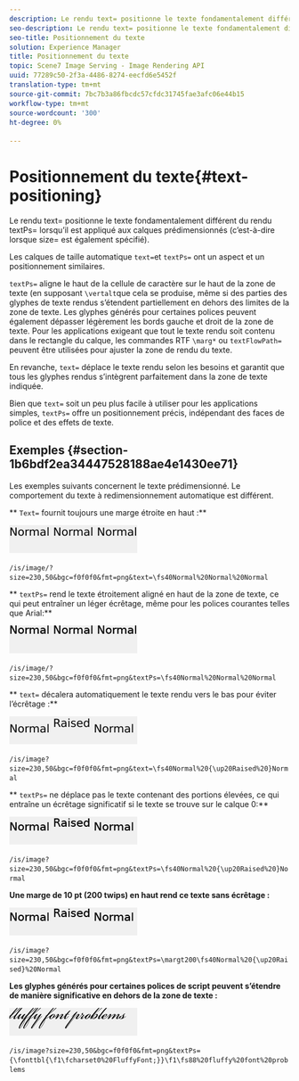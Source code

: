 ```yaml
---
description: Le rendu text= positionne le texte fondamentalement différent du rendu textPs= lorsqu’il est appliqué aux calques prédimensionnés (c’est-à-dire lorsque size= est également spécifié).
seo-description: Le rendu text= positionne le texte fondamentalement différent du rendu textPs= lorsqu’il est appliqué aux calques prédimensionnés (c’est-à-dire lorsque size= est également spécifié).
seo-title: Positionnement du texte
solution: Experience Manager
title: Positionnement du texte
topic: Scene7 Image Serving - Image Rendering API
uuid: 77289c50-2f3a-4486-8274-eecfd6e5452f
translation-type: tm+mt
source-git-commit: 7bc7b3a86fbcdc57cfdc31745fae3afc06e44b15
workflow-type: tm+mt
source-wordcount: '300'
ht-degree: 0%

---
```



# Positionnement du texte{#text-positioning}

Le rendu text= positionne le texte fondamentalement différent du rendu textPs= lorsqu’il est appliqué aux calques prédimensionnés (c’est-à-dire lorsque size= est également spécifié).

Les calques de taille automatique `text=`et `textPs=` ont un aspect et un positionnement similaires.

`textPs=` aligne le haut de la cellule de caractère sur le haut de la zone de texte (en supposant  `\vertalt`que cela se produise, même si des parties des glyphes de texte rendus s’étendent partiellement en dehors des limites de la zone de texte. Les glyphes générés pour certaines polices peuvent également dépasser légèrement les bords gauche et droit de la zone de texte. Pour les applications exigeant que tout le texte rendu soit contenu dans le rectangle du calque, les commandes RTF `\marg*` ou `textFlowPath=` peuvent être utilisées pour ajuster la zone de rendu du texte.

En revanche, `text=` déplace le texte rendu selon les besoins et garantit que tous les glyphes rendus s’intègrent parfaitement dans la zone de texte indiquée.

Bien que `text=` soit un peu plus facile à utiliser pour les applications simples, `textPs=` offre un positionnement précis, indépendant des faces de police et des effets de texte.

## Exemples {#section-1b6bdf2ea34447528188ae4e1430ee71}

Les exemples suivants concernent le texte prédimensionné. Le comportement du texte à redimensionnement automatique est différent.

** `Text=` fournit toujours une marge étroite en haut :**

![](assets/tp01.png)

`/is/image/?size=230,50&bgc=f0f0f0&fmt=png&text=\fs40Normal%20Normal%20Normal`

** `textPs=` rend le texte étroitement aligné en haut de la zone de texte, ce qui peut entraîner un léger écrêtage, même pour les polices courantes telles que Arial:**

![](assets/tp02.png)

`/is/image/?size=230,50&bgc=f0f0f0&fmt=png&textPs=\fs40Normal%20Normal%20Normal`

** `text=` décalera automatiquement le texte rendu vers le bas pour éviter l’écrêtage :**

![](assets/tp03.png)

`/is/image?size=230,50&bgc=f0f0f0&fmt=png&text=\fs40Normal%20{\up20Raised%20}Normal`

** `textPs=` ne déplace pas le texte contenant des portions élevées, ce qui entraîne un écrêtage significatif si le texte se trouve sur le calque 0:**

![](assets/tp04.png)

`/is/image?size=230,50&bgc=f0f0f0&fmt=png&textPs=\fs40Normal%20{\up20Raised%20}Normal`

**Une marge de 10 pt (200 twips) en haut rend ce texte sans écrêtage :**

![](assets/tp05.png)

`/is/image?size=230,50&bgc=f0f0f0&fmt=png&textPs=\margt200\fs40Normal%20{\up20Raised}%20Normal`

**Les glyphes générés pour certaines polices de script peuvent s’étendre de manière significative en dehors de la zone de texte :**

![](assets/tp06.png)

`/is/image?size=230,50&bgc=f0f0f0&fmt=png&textPs={\fonttbl{\f1\fcharset0%20FluffyFont;}}\f1\fs88%20fluffy%20font%20problems`
